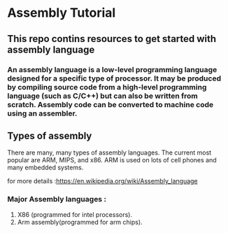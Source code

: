 # Assembly Tutorial

## This repo contins resources to get started with assembly language

### An assembly language is a low-level programming language designed for a specific type of processor. It may be produced by compiling source code from a high-level programming language (such as C/C++) but can also be written from scratch. Assembly code can be converted to machine code using an assembler.

## Types of assembly 


There are many, many types of assembly languages. The current most popular are ARM, MIPS, and x86. ARM is used on lots of cell phones and many embedded systems.

  for more details :https://en.wikipedia.org/wiki/Assembly_language
  
### Major Assembly languages :

1) X86 (programmed for intel processors).
2) Arm assembly(programmed for arm chips).
